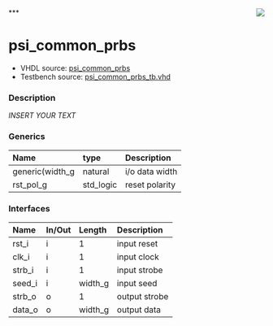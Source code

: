 <img align="right" src="../doc/psi_logo.png">
***

# psi_common_prbs
 - VHDL source: [psi_common_prbs](C:/Users/stef_b/git/GFA/Libraries/Firmware/VHDL/psi_common/hdl/psi_common_prbs.vhd)
 - Testbench source: [psi_common_prbs_tb.vhd](../testbench/psi_common_prbs_tb/psi_common_prbs_tb.vhd)

### Description
*INSERT YOUR TEXT*

### Generics
| Name            | type      | Description    |
|:----------------|:----------|:---------------|
| generic(width_g | natural   | i/o data width |
| rst_pol_g       | std_logic | reset polarity |

### Interfaces
| Name   | In/Out   | Length   | Description   |
|:-------|:---------|:---------|:--------------|
| rst_i  | i        | 1        | input reset   |
| clk_i  | i        | 1        | input clock   |
| strb_i | i        | 1        | input strobe  |
| seed_i | i        | width_g  | input seed    |
| strb_o | o        | 1        | output strobe |
| data_o | o        | width_g  | output data   |